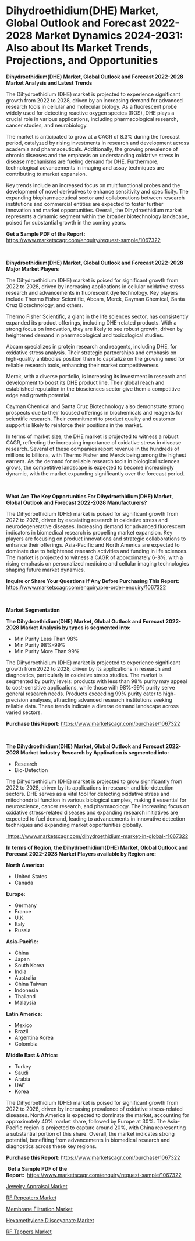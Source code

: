 <p><h1>Dihydroethidium(DHE) Market, Global Outlook and Forecast 2022-2028 Market Dynamics 2024-2031: Also about Its Market Trends, Projections, and Opportunities</h1></p><p><strong>Dihydroethidium(DHE) Market, Global Outlook and Forecast 2022-2028 Market Analysis and Latest Trends</strong></p>
<p><p>The Dihydroethidium (DHE) market is projected to experience significant growth from 2022 to 2028, driven by an increasing demand for advanced research tools in cellular and molecular biology. As a fluorescent probe widely used for detecting reactive oxygen species (ROS), DHE plays a crucial role in various applications, including pharmacological research, cancer studies, and neurobiology.</p><p>The market is anticipated to grow at a CAGR of 8.3% during the forecast period, catalyzed by rising investments in research and development across academia and pharmaceuticals. Additionally, the growing prevalence of chronic diseases and the emphasis on understanding oxidative stress in disease mechanisms are fueling demand for DHE. Furthermore, technological advancements in imaging and assay techniques are contributing to market expansion.</p><p>Key trends include an increased focus on multifunctional probes and the development of novel derivatives to enhance sensitivity and specificity. The expanding biopharmaceutical sector and collaborations between research institutions and commercial entities are expected to foster further innovation and market opportunities. Overall, the Dihydroethidium market represents a dynamic segment within the broader biotechnology landscape, poised for substantial growth in the coming years.</p></p>
<p><strong>Get a Sample PDF of the Report:&nbsp;</strong> <a href="https://www.marketscagr.com/enquiry/request-sample/1067322">https://www.marketscagr.com/enquiry/request-sample/1067322</a></p>
<p>&nbsp;</p>
<p><strong>Dihydroethidium(DHE) Market, Global Outlook and Forecast 2022-2028 Major Market Players</strong></p>
<p><p>The Dihydroethidium (DHE) market is poised for significant growth from 2022 to 2028, driven by increasing applications in cellular oxidative stress research and advancements in fluorescent dye technology. Key players include Thermo Fisher Scientific, Abcam, Merck, Cayman Chemical, Santa Cruz Biotechnology, and others.</p><p>Thermo Fisher Scientific, a giant in the life sciences sector, has consistently expanded its product offerings, including DHE-related products. With a strong focus on innovation, they are likely to see robust growth, driven by heightened demand in pharmacological and toxicological studies.</p><p>Abcam specializes in protein research and reagents, including DHE, for oxidative stress analysis. Their strategic partnerships and emphasis on high-quality antibodies position them to capitalize on the growing need for reliable research tools, enhancing their market competitiveness.</p><p>Merck, with a diverse portfolio, is increasing its investment in research and development to boost its DHE product line. Their global reach and established reputation in the biosciences sector give them a competitive edge and growth potential.</p><p>Cayman Chemical and Santa Cruz Biotechnology also demonstrate strong prospects due to their focused offerings in biochemicals and reagents for scientific research. Their commitment to product quality and customer support is likely to reinforce their positions in the market.</p><p>In terms of market size, the DHE market is projected to witness a robust CAGR, reflecting the increasing importance of oxidative stress in disease research. Several of these companies report revenue in the hundreds of millions to billions, with Thermo Fisher and Merck being among the highest earners. As the demand for reliable research tools in biological sciences grows, the competitive landscape is expected to become increasingly dynamic, with the market expanding significantly over the forecast period.</p></p>
<p>&nbsp;</p>
<p><strong>What Are The Key Opportunities For Dihydroethidium(DHE) Market, Global Outlook and Forecast 2022-2028 Manufacturers?</strong></p>
<p><p>The Dihydroethidium (DHE) market is poised for significant growth from 2022 to 2028, driven by escalating research in oxidative stress and neurodegenerative diseases. Increasing demand for advanced fluorescent indicators in biomedical research is propelling market expansion. Key players are focusing on product innovations and strategic collaborations to enhance their offerings. Asia-Pacific and North America are expected to dominate due to heightened research activities and funding in life sciences. The market is projected to witness a CAGR of approximately 6-8%, with a rising emphasis on personalized medicine and cellular imaging technologies shaping future market dynamics.</p></p>
<p><strong>Inquire or Share Your Questions If Any Before Purchasing This Report:</strong> <a href="https://www.marketscagr.com/enquiry/pre-order-enquiry/1067322">https://www.marketscagr.com/enquiry/pre-order-enquiry/1067322</a></p>
<p>&nbsp;</p>
<p><strong>Market Segmentation</strong></p>
<p><strong>The Dihydroethidium(DHE) Market, Global Outlook and Forecast 2022-2028 Market Analysis by types is segmented into:</strong></p>
<p><ul><li>Min Purity Less Than 98%</li><li>Min Purity 98%-99%</li><li>Min Purity More Than 99%</li></ul></p>
<p><p>The Dihydroethidium (DHE) market is projected to experience significant growth from 2022 to 2028, driven by its applications in research and diagnostics, particularly in oxidative stress studies. The market is segmented by purity levels: products with less than 98% purity may appeal to cost-sensitive applications, while those with 98%-99% purity serve general research needs. Products exceeding 99% purity cater to high-precision analyses, attracting advanced research institutions seeking reliable data. These trends indicate a diverse demand landscape across varied sectors.</p></p>
<p><strong>Purchase this Report:&nbsp;</strong><a href="https://www.marketscagr.com/purchase/1067322">https://www.marketscagr.com/purchase/1067322</a></p>
<p>&nbsp;</p>
<p><strong>The Dihydroethidium(DHE) Market, Global Outlook and Forecast 2022-2028 Market Industry Research by Application is segmented into:</strong></p>
<p><ul><li>Research</li><li>Bio-Detection</li></ul></p>
<p><p>The Dihydroethidium (DHE) market is projected to grow significantly from 2022 to 2028, driven by its applications in research and bio-detection sectors. DHE serves as a vital tool for detecting oxidative stress and mitochondrial function in various biological samples, making it essential for neuroscience, cancer research, and pharmacology. The increasing focus on oxidative stress-related diseases and expanding research initiatives are expected to fuel demand, leading to advancements in innovative detection techniques and expanding market opportunities globally.</p></p>
<p><a href="https://www.marketscagr.com/dihydroethidium-market-in-global-r1067322">&nbsp;https://www.marketscagr.com/dihydroethidium-market-in-global-r1067322</a></p>
<p><strong>In terms of Region, the Dihydroethidium(DHE) Market, Global Outlook and Forecast 2022-2028 Market Players available by Region are:</strong></p>
<p>
    <p> <strong> North America: </strong>
        <ul>
            <li>United States</li>
            <li>Canada</li>
        </ul>
        </p> 
    <p> <strong> Europe: </strong>
        <ul>
            <li>Germany</li>
            <li>France</li>
            <li>U.K.</li>
            <li>Italy</li>
            <li>Russia</li>
        </ul>
        </p> 
    <p> <strong> Asia-Pacific: </strong>
        <ul>
            <li>China</li>
            <li>Japan</li>
            <li>South Korea</li>
            <li>India</li>
            <li>Australia</li>
            <li>China Taiwan</li>
            <li>Indonesia</li>
            <li>Thailand</li>
            <li>Malaysia</li>
        </ul>
        </p> 
    <p> <strong> Latin America: </strong>
        <ul>
            <li>Mexico</li>
            <li>Brazil</li>
            <li>Argentina Korea</li>
            <li>Colombia</li>
        </ul>
        </p> 
    <p> <strong> Middle East & Africa: </strong>
        <ul>
            <li>Turkey</li>
            <li>Saudi</li>
            <li>Arabia</li>
            <li>UAE</li>
            <li>Korea</li>
        </ul>
    </p>
    </p>
<p><p>The Dihydroethidium (DHE) market is poised for significant growth from 2022 to 2028, driven by increasing prevalence of oxidative stress-related diseases. North America is expected to dominate the market, accounting for approximately 40% market share, followed by Europe at 30%. The Asia-Pacific region is projected to capture around 20%, with China representing a substantial portion of this share. Overall, the market indicates strong potential, benefiting from advancements in biomedical research and diagnostics across these key regions.</p></p>
<p><strong>Purchase this Report: </strong><a href="https://www.marketscagr.com/purchase/1067322">https://www.marketscagr.com/purchase/1067322</a></p>
<p>&nbsp;<strong>Get a Sample PDF of the Report:&nbsp;&nbsp;</strong><a href="https://www.marketscagr.com/enquiry/request-sample/1067322">https://www.marketscagr.com/enquiry/request-sample/1067322</a></p>
<p><strong></strong></p>
<p><p><a href="https://www.linkedin.com/pulse/jewelry-appraisal-market-evolution-global-trends-regional-togme?trackingId=zQwwO9paTnevP%2FMIzFvNSg%3D%3D">Jewelry Appraisal Market</a></p><p><a href="https://medium.com/@jacob.gibson4568/this-report-on-rf-repeaters-market-is-a-comprehensive-analysis-of-market-shares-strategies-fc98eb2df15e?postPublishedType=initial">RF Repeaters Market</a></p><p><a href="https://issuu.com/reportprime-2/docs/membrane-filtration-market-size-203_530a87ada70997">Membrane Filtration Market</a></p><p><a href="https://issuu.com/reportprime-2/docs/hexamethylene-diisocyanate-market-s_5390271e8593cd">Hexamethylene Diisocyanate Market</a></p><p><a href="https://medium.com/@jacob.gibson4568/this-rf-tappers-market-research-report-evaluates-the-key-market-trends-drivers-and-affecting-503722457106?postPublishedType=initial">RF Tappers Market</a></p></p>